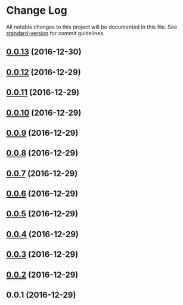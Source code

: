 # Change Log

All notable changes to this project will be documented in this file. See [standard-version](https://github.com/conventional-changelog/standard-version) for commit guidelines.

<a name="0.0.13"></a>
## [0.0.13](https://github.com/framework-performance/angular-2/compare/v0.0.12...v0.0.13) (2016-12-30)



<a name="0.0.12"></a>
## [0.0.12](https://github.com/framework-performance/angular-2/compare/v0.0.11...v0.0.12) (2016-12-29)



<a name="0.0.11"></a>
## [0.0.11](https://github.com/framework-performance/angular-2/compare/v0.0.10...v0.0.11) (2016-12-29)



<a name="0.0.10"></a>
## [0.0.10](https://github.com/framework-performance/angular-2/compare/v0.0.9...v0.0.10) (2016-12-29)



<a name="0.0.9"></a>
## [0.0.9](https://github.com/framework-performance/angular-2/compare/v0.0.8...v0.0.9) (2016-12-29)



<a name="0.0.8"></a>
## [0.0.8](https://github.com/framework-performance/angular-2/compare/v0.0.7...v0.0.8) (2016-12-29)



<a name="0.0.7"></a>
## [0.0.7](https://github.com/framework-performance/angular-2/compare/v0.0.6...v0.0.7) (2016-12-29)



<a name="0.0.6"></a>
## [0.0.6](https://github.com/framework-performance/angular-2/compare/v0.0.5...v0.0.6) (2016-12-29)



<a name="0.0.5"></a>
## [0.0.5](https://github.com/framework-performance/angular-2/compare/v0.0.4...v0.0.5) (2016-12-29)



<a name="0.0.4"></a>
## [0.0.4](https://github.com/framework-performance/angular-2/compare/v0.0.3...v0.0.4) (2016-12-29)



<a name="0.0.3"></a>
## [0.0.3](https://github.com/framework-performance/angular-2/compare/v0.0.2...v0.0.3) (2016-12-29)



<a name="0.0.2"></a>
## [0.0.2](https://github.com/framework-performance/angular-2/compare/v0.0.1...v0.0.2) (2016-12-29)



<a name="0.0.1"></a>
## 0.0.1 (2016-12-29)
